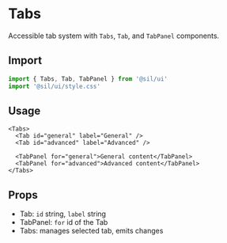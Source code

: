 # Tabs

Accessible tab system with `Tabs`, `Tab`, and `TabPanel` components.

## Import

```ts
import { Tabs, Tab, TabPanel } from '@sil/ui'
import '@sil/ui/style.css'
```

## Usage

```vue
<Tabs>
  <Tab id="general" label="General" />
  <Tab id="advanced" label="Advanced" />

  <TabPanel for="general">General content</TabPanel>
  <TabPanel for="advanced">Advanced content</TabPanel>
</Tabs>
```

## Props

- Tab: `id` string, `label` string
- TabPanel: `for` id of the Tab
- Tabs: manages selected tab, emits changes
